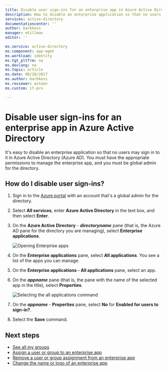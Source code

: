 ```yaml
---
title: Disable user sign-ins for an enterprise app in Azure Active Directory | Microsoft Docs
description: How to disable an enterprise application so that no users may sign in to it in Azure Active Directory
services: active-directory
documentationcenter: ''
author: barbkess
manager: mtillman
editor: ''

ms.service: active-directory
ms.component: app-mgmt
ms.workload: identity
ms.tgt_pltfrm: na
ms.devlang: na
ms.topic: article
ms.date: 08/28/2017
ms.author: barbkess
ms.reviewer: asteen
ms.custom: it-pro

---
```

# Disable user sign-ins for an enterprise app in Azure Active Directory
It's easy to disable an enterprise application so that no users may sign in to it in Azure Active Directory (Azure AD). You must have the appropriate permissions to manage the enterprise app, and you must be global admin for the directory.

## How do I disable user sign-ins?
1. Sign in to the [Azure portal](https://portal.azure.com) with an account that's a global admin for the directory.
2. Select **All services**, enter **Azure Active Directory** in the text box, and then select **Enter**.
3. On the **Azure Active Directory** -  ***directoryname*** pane (that is, the Azure AD pane for the directory you are managing), select **Enterprise applications**.

    ![Opening Enterprise apps](./media/active-directory-coreapps-disable-app-azure-portal/open-enterprise-apps.png)
4. On the **Enterprise applications** pane, select **All applications**. You see a list of the apps you can manage.
5. On the **Enterprise applications - All applications** pane, select an app.
6. On the ***appname*** pane (that is, the pane with the name of the selected app in the title), select **Properties**.

    ![Selecting the all applications command](./media/active-directory-coreapps-disable-app-azure-portal/select-app.png)
7. On the ***appname*** - **Properties** pane, select **No** for **Enabled for users to sign-in?**.
8. Select the **Save** command.

## Next steps
* [See all my groups](active-directory-groups-view-azure-portal.md)
* [Assign a user or group to an enterprise app](active-directory-coreapps-assign-user-azure-portal.md)
* [Remove a user or group assignment from an enterprise app](active-directory-coreapps-remove-assignment-azure-portal.md)
* [Change the name or logo of an enterprise app](active-directory-coreapps-change-app-logo-user-azure-portal.md)
